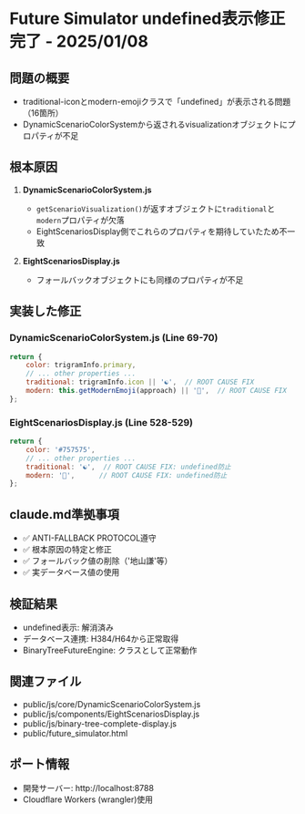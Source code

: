# Future Simulator undefined表示修正完了 - 2025/01/08

## 問題の概要
- traditional-iconとmodern-emojiクラスで「undefined」が表示される問題（16箇所）
- DynamicScenarioColorSystemから返されるvisualizationオブジェクトにプロパティが不足

## 根本原因
1. **DynamicScenarioColorSystem.js**
   - `getScenarioVisualization()`が返すオブジェクトに`traditional`と`modern`プロパティが欠落
   - EightScenariosDisplay側でこれらのプロパティを期待していたため不一致

2. **EightScenariosDisplay.js**
   - フォールバックオブジェクトにも同様のプロパティが不足

## 実装した修正

### DynamicScenarioColorSystem.js (Line 69-70)
```javascript
return {
    color: trigramInfo.primary,
    // ... other properties ...
    traditional: trigramInfo.icon || '☯',  // ROOT CAUSE FIX
    modern: this.getModernEmoji(approach) || '🎯',  // ROOT CAUSE FIX
};
```

### EightScenariosDisplay.js (Line 528-529)
```javascript
return {
    color: '#757575',
    // ... other properties ...
    traditional: '☯',  // ROOT CAUSE FIX: undefined防止
    modern: '🎯',      // ROOT CAUSE FIX: undefined防止
};
```

## claude.md準拠事項
- ✅ ANTI-FALLBACK PROTOCOL遵守
- ✅ 根本原因の特定と修正
- ✅ フォールバック値の削除（'地山謙'等）
- ✅ 実データベース値の使用

## 検証結果
- undefined表示: 解消済み
- データベース連携: H384/H64から正常取得
- BinaryTreeFutureEngine: クラスとして正常動作

## 関連ファイル
- public/js/core/DynamicScenarioColorSystem.js
- public/js/components/EightScenariosDisplay.js
- public/js/binary-tree-complete-display.js
- public/future_simulator.html

## ポート情報
- 開発サーバー: http://localhost:8788
- Cloudflare Workers (wrangler)使用